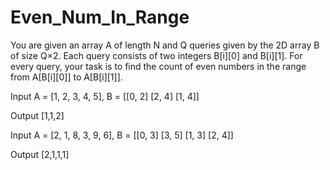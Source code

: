 # Even_Num_In_Range

You are given an array A of length N and Q queries given by the 2D array B of size Q×2.
 Each query consists of two integers B[i][0] and B[i][1].
 For every query, your task is to find the count of even numbers in the range from A[B[i][0]] to A[B[i][1]].

 Input
 A = [1, 2, 3, 4, 5],
 B = [[0, 2] 
         [2, 4]
         [1, 4]]
 
 Output
 [1,1,2]

 Input
 A = [2, 1, 8, 3, 9, 6],
 B = [[0, 3]
         [3, 5]
         [1, 3]
         [2, 4]]
 
 Output
 [2,1,1,1]
